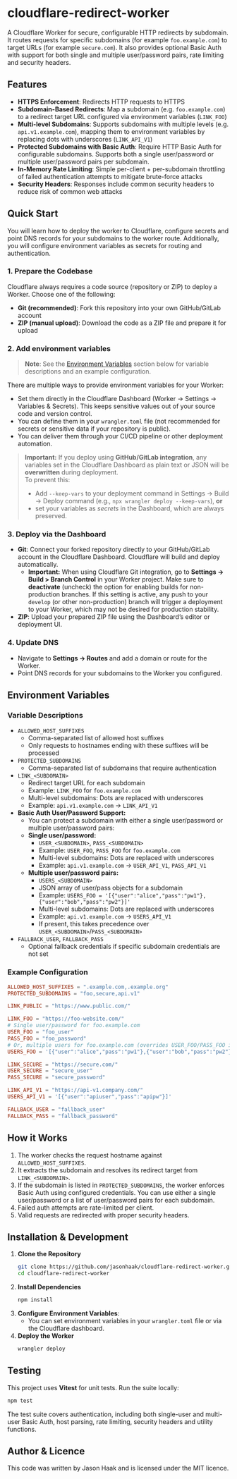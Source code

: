 # cloudflare-redirect-worker
A Cloudflare Worker for secure, configurable HTTP redirects by subdomain.  It routes requests for specific subdomains (for example `foo.example.com`) to target URLs (for example `secure.com`).  It also provides optional Basic Auth with support for both single and multiple user/password pairs, rate limiting and security headers.

## Features
- **HTTPS Enforcement**: Redirects HTTP requests to HTTPS
- **Subdomain-Based Redirects**: Map a subdomain (e.g. `foo.example.com`) to a redirect target URL configured via environment variables (`LINK_FOO`)
- **Multi-level Subdomains**: Supports subdomains with multiple levels (e.g. `api.v1.example.com`), mapping them to environment variables by replacing dots with underscores (`LINK_API_V1`)
- **Protected Subdomains with Basic Auth**: Require HTTP Basic Auth for configurable subdomains. Supports both a single user/password or multiple user/password pairs per subdomain.
- **In-Memory Rate Limiting**: Simple per-client + per-subdomain throttling of failed authentication attempts to mitigate brute-force attacks
- **Security Headers**: Responses include common security headers to reduce risk of common web attacks

## Quick Start
You will learn how to deploy the worker to Cloudflare, configure secrets and point DNS records for your subdomains to the worker route. Additionally, you will configure environment variables as secrets for routing and authentication.

### 1. Prepare the Codebase
Cloudflare always requires a code source (repository or ZIP) to deploy a Worker. Choose one of the following:
- **Git (recommended)**: Fork this repository into your own GitHub/GitLab account
- **ZIP (manual upload)**: Download the code as a ZIP file and prepare it for upload

### 2. Add environment variables
> **Note**: See the [Environment Variables](#environment-variables) section below for variable descriptions and an example configuration.

There are multiple ways to provide environment variables for your Worker:
- Set them directly in the Cloudflare Dashboard (Worker -> Settings -> Variables & Secrets). This keeps sensitive values out of your source code and version control.
- You can define them in your `wrangler.toml` file (not recommended for secrets or sensitive data if your repository is public).
- You can deliver them through your CI/CD pipeline or other deployment automation.

> **Important:** If you deploy using **GitHub/GitLab integration**, any variables set in the Cloudflare Dashboard as plain text or JSON will be **overwritten** during deployment.  
> To prevent this:
> - Add `--keep-vars` to your deployment command in Settings → Build → Deploy command (e.g., `npx wrangler deploy --keep-vars`), **or**
> - set your variables as *secrets* in the Dashboard, which are always preserved.

### 3. Deploy via the Dashboard
- **Git**: Connect your forked repository directly to your GitHub/GitLab account in the Cloudflare Dashboard. Cloudflare will build and deploy automatically.
    - **Important:** When using Cloudflare Git integration, go to **Settings -> Build > Branch Control** in your Worker project. Make sure to **deactivate** (uncheck) the option for enabling builds for non-production branches. If this setting is active, any push to your `develop` (or other non-production) branch will trigger a deployment to your Worker, which may not be desired for production stability.
- **ZIP**: Upload your prepared ZIP file using the Dashboard’s editor or deployment UI.

### 4. Update DNS
- Navigate to **Settings -> Routes** and add a domain or route for the Worker.
- Point DNS records for your subdomains to the Worker you configured.

## Environment Variables
### Variable Descriptions
- `ALLOWED_HOST_SUFFIXES`
    - Comma-separated list of allowed host suffixes
    - Only requests to hostnames ending with these suffixes will be processed
- `PROTECTED_SUBDOMAINS`
    - Comma-separated list of subdomains that require authentication
- `LINK_<SUBDOMAIN>`
    - Redirect target URL for each subdomain
    - Example: `LINK_FOO` for `foo.example.com`
    - Multi-level subdomains: Dots are replaced with underscores
    - Example: `api.v1.example.com` → `LINK_API_V1`
- **Basic Auth User/Password Support:**
    - You can protect a subdomain with either a single user/password or multiple user/password pairs:
    - **Single user/password:**
        - `USER_<SUBDOMAIN>`, `PASS_<SUBDOMAIN>`
        - Example: `USER_FOO`, `PASS_FOO` for `foo.example.com`
        - Multi-level subdomains: Dots are replaced with underscores
        - Example: `api.v1.example.com` → `USER_API_V1`, `PASS_API_V1`
    - **Multiple user/password pairs:**
        - `USERS_<SUBDOMAIN>`
        - JSON array of user/pass objects for a subdomain
        - Example: `USERS_FOO = '[{"user":"alice","pass":"pw1"},{"user":"bob","pass":"pw2"}]'`
        - Multi-level subdomains: Dots are replaced with underscores
        - Example: `api.v1.example.com` → `USERS_API_V1`
        - If present, this takes precedence over `USER_<SUBDOMAIN>`/`PASS_<SUBDOMAIN>`
- `FALLBACK_USER`, `FALLBACK_PASS`
    - Optional fallback credentials if specific subdomain credentials are not set

### Example Configuration
```toml
ALLOWED_HOST_SUFFIXES = ".example.com,.example.org"
PROTECTED_SUBDOMAINS = "foo,secure,api.v1"

LINK_PUBLIC = "https://www.public.com/"

LINK_FOO = "https://foo-website.com/"
# Single user/password for foo.example.com
USER_FOO = "foo_user"
PASS_FOO = "foo_password"
# Or, multiple users for foo.example.com (overrides USER_FOO/PASS_FOO if set)
USERS_FOO = '[{"user":"alice","pass":"pw1"},{"user":"bob","pass":"pw2"}]'

LINK_SECURE = "https://secure.com/"
USER_SECURE = "secure_user"
PASS_SECURE = "secure_password"

LINK_API_V1 = "https://api-v1.company.com/"
USERS_API_V1 = '[{"user":"apiuser","pass":"apipw"}]'

FALLBACK_USER = "fallback_user"
FALLBACK_PASS = "fallback_password"
```

## How it Works
1. The worker checks the request hostname against `ALLOWED_HOST_SUFFIXES`.
2. It extracts the subdomain and resolves its redirect target from `LINK_<SUBDOMAIN>`.
3. If the subdomain is listed in `PROTECTED_SUBDOMAINS`, the worker enforces Basic Auth using configured credentials. You can use either a single user/password or a list of user/password pairs for each subdomain.
4. Failed auth attempts are rate-limited per client.
5. Valid requests are redirected with proper security headers.

## Installation & Development
1. **Clone the Repository**
    ```bash
    git clone https://github.com/jasonhaak/cloudflare-redirect-worker.git
    cd cloudflare-redirect-worker
    ```
2. **Install Dependencies**
    ```bash
    npm install
    ```
3. **Configure Environment Variables**:
    - You can set environment variables in your `wrangler.toml` file or via the Cloudflare dashboard.
4. **Deploy the Worker**
    ```bash
    wrangler deploy
    ```

## Testing
This project uses **Vitest** for unit tests. Run the suite locally:

```bash
npm test
```

The test suite covers authentication, including both single-user and multi-user Basic Auth, host parsing, rate limiting, security headers and utility functions.

## Author & Licence
This code was written by Jason Haak and is licensed under the MIT licence.
